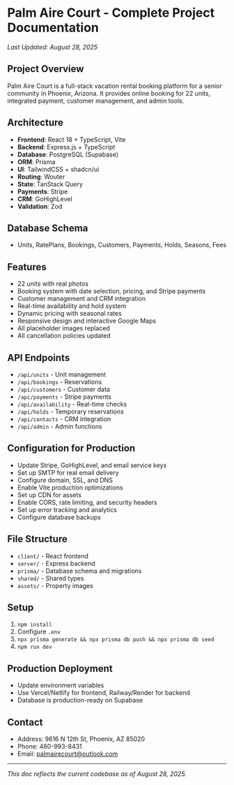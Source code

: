 # Palm Aire Court - Complete Project Documentation

*Last Updated: August 28, 2025*

## Project Overview
Palm Aire Court is a full-stack vacation rental booking platform for a senior community in Phoenix, Arizona. It provides online booking for 22 units, integrated payment, customer management, and admin tools.

## Architecture
- **Frontend**: React 18 + TypeScript, Vite
- **Backend**: Express.js + TypeScript
- **Database**: PostgreSQL (Supabase)
- **ORM**: Prisma
- **UI**: TailwindCSS + shadcn/ui
- **Routing**: Wouter
- **State**: TanStack Query
- **Payments**: Stripe
- **CRM**: GoHighLevel
- **Validation**: Zod

## Database Schema
- Units, RatePlans, Bookings, Customers, Payments, Holds, Seasons, Fees

## Features
- 22 units with real photos
- Booking system with date selection, pricing, and Stripe payments
- Customer management and CRM integration
- Real-time availability and hold system
- Dynamic pricing with seasonal rates
- Responsive design and interactive Google Maps
- All placeholder images replaced
- All cancellation policies updated

## API Endpoints
- `/api/units` - Unit management
- `/api/bookings` - Reservations
- `/api/customers` - Customer data
- `/api/payments` - Stripe payments
- `/api/availability` - Real-time checks
- `/api/holds` - Temporary reservations
- `/api/contacts` - CRM integration
- `/api/admin` - Admin functions

## Configuration for Production
- Update Stripe, GoHighLevel, and email service keys
- Set up SMTP for real email delivery
- Configure domain, SSL, and DNS
- Enable Vite production optimizations
- Set up CDN for assets
- Enable CORS, rate limiting, and security headers
- Set up error tracking and analytics
- Configure database backups

## File Structure
- `client/` - React frontend
- `server/` - Express backend
- `prisma/` - Database schema and migrations
- `shared/` - Shared types
- `assets/` - Property images

## Setup
1. `npm install`
2. Configure `.env`
3. `npx prisma generate && npx prisma db push && npx prisma db seed`
4. `npm run dev`

## Production Deployment
- Update environment variables
- Use Vercel/Netlify for frontend, Railway/Render for backend
- Database is production-ready on Supabase

## Contact
- Address: 9616 N 12th St, Phoenix, AZ 85020
- Phone: 480-993-8431
- Email: palmairecourt@outlook.com

---
*This doc reflects the current codebase as of August 28, 2025.*
